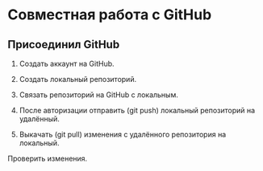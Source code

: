 # Совместная работа с GitHub

## Присоединил GitHub

1. Создать аккаунт на GitHub.

2. Создать локальный репозиторий.

3. Связать репозиторий на GitHub с локальным.

4. После авторизации отправить (git push) локальный репозиторий на удалённый.

5. Выкачать (git pull) изменения с удалённого репозитория на локальный.

Проверить изменения.
